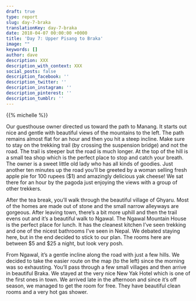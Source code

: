 ```yaml
---
draft: true
type: report
slug: day-7-braka
translationKey: day-7-braka
date: 2018-04-07 00:00:00 +0000
title: 'Day 7: Upper Pisang to Braka'
image: ""
keywords: []
author: dave
description: XXX
description_with_context: XXX
social_posts: false
description_facebook: ''
description_twitter: ''
description_instagram: ''
description_pinterest: ''
description_tumblr: ''
---
```


{{% michelle %}}

Our guesthouse owner directed us toward the path to Manang. It starts out nice and gentle with beautiful views of the mountains to the left. The path remains almost flat for an hour and then you hit a steep incline. Make sure to stay on the trekking trail (by crossing the suspension bridge) and not the road. The trail is steeper but the road is much longer. At the top of the hill is a small tea shop which is the perfect place to stop and catch your breath. The owner is a sweet little old lady who has all kinds of goodies. Just another ten minutes up the road you’ll be greeted by a woman selling fresh apple pie for 100 rupees ($1) and amazingly delicious yak cheese! We sat there for an hour by the pagoda just enjoying the views with a group of other trekkers.

After the tea break, you’ll walk through the beautiful village of Ghyaru. Most of the homes are made out of stone and the small narrow alleyways are gorgeous. After leaving town, there’s a bit more uphill and then the trail evens out and it’s a beautiful walk to Ngawal. The Ngawal Mountain House is the perfect place for lunch. It has the cleanest kitchen I’ve seen trekking and one of the nicest bathrooms I’ve seen in Nepal. We debated staying here, but in the end decided to stick to our plan. The rooms here are between $5 and $25 a night, but look very posh.

From Ngawal, it’s a gentle incline along the road with just a few hills. We decided to take the easier route on the map (to the left) since the morning was so exhausting. You’ll pass through a few small villages and then arrive in beautiful Braka. We stayed at the very nice New Yak Hotel which is one of the first ones in town. We arrived late in the afternoon and since it’s off season, we managed to get the room for free. They have beautiful clean rooms and a very hot gas shower.

